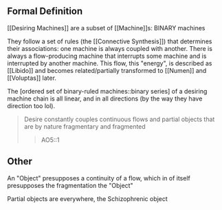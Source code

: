 ## Formal Definition
[[Desiring Machines]] are a subset of [[Machine]]s: BINARY machines

They follow a set of rules (the [[Connective Synthesis]]) that determines their associations: one machine is always coupled with another. There is always a flow-producing machine that interrupts some machine and is interrupted by another machine. This flow, this "energy", is described as [[Libido]] and becomes related/partially transformed to [[Numen]] and [[Voluptas]] later.

The [ordered set of binary-ruled machines::binary series] of a desiring machine chain is all linear, and in all directions (by the way they have direction too lol).

> Desire constantly couples continuous flows and partial objects that are by nature fragmentary and fragmented
> > AO5::1 
## Other
An "Object" presupposes a continuity of a flow, which in of itself presupposes the fragmentation the "Object"

Partial objects are everywhere, the Schizophrenic object